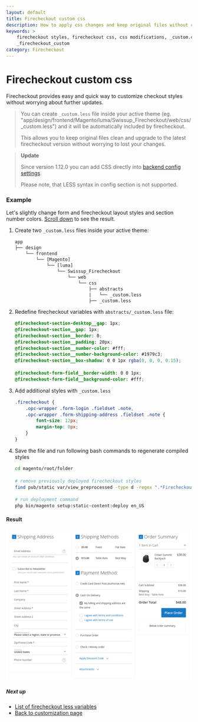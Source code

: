 ```yaml
---
layout: default
title: Firecheckout custom css
description: How to apply css changes and keep original files without changes
keywords: >
    firecheckout styles, firecheckout css, css modifications, _custom.css,
    _firecheckout_custom
category: Firecheckout
---
```


# Firecheckout custom css

Firecheckout provides easy and quick way to customize checkout styles without
worrying about further updates.

> You can create `_custom.less` file inside your active theme
> (eg. "app/design/frontend/Magento/luma/Swissup_Firecheckout/web/css/_custom.less")
> and it will be automatically included by firecheckout.
>
> This allows you to keep original files clean and upgrade to the latest
> firecheckout version without worrying to lost your changes.

> **Update**
>
> Since version 1.12.0 you can add CSS directly into
> [backend config settings](/m2/extensions/firecheckout/configuration/#custom-css-and-js-settings-section).
>
> Please note, that LESS syntax in config section is not supported.

### Example

Let's slightly change form and firecheckout layout styles and section number colors.
[Scroll down](#result) to see the result.

 1. Create two `_custom.less` files inside your active theme:

    ```
    app
    ├── design
        └── frontend
            └── [Magento]
                └── [luma]
                    └── Swissup_Firecheckout
                        └── web
                            └── css
                                ├── abstracts
                                |   └── _custom.less
                                ├── _custom.less
    ```

 2. Redefine firecheckout variables with `abstracts/_custom.less` file:

    ```scss
    @firecheckout-section-desktop__gap: 1px;
    @firecheckout-section__gap: 1px;
    @firecheckout-section__border: 0;
    @firecheckout-section__padding: 20px;
    @firecheckout-section__number-color: #fff;
    @firecheckout-section__number-background-color: #1979c3;
    @firecheckout-section__box-shadow: 0 0 1px rgba(0, 0, 0, 0.15);

    @firecheckout-form-field__border-width: 0 0 1px;
    @firecheckout-form-field__background-color: #fff;
    ```

 3. Add additional styles with `_custom.less`

    ```scss
    .firecheckout {
        .opc-wrapper .form-login .fieldset .note,
        .opc-wrapper .form-shipping-address .fieldset .note {
            font-size: 12px;
            margin-top: 0px;
        }
    }
    ```

 4. Save the file and run following bash commands to regenerate compiled styles

    ```bash
    cd magento/root/folder

    # remove previously deployed firecheckout styles
    find pub/static var/view_preprocessed -type d -regex ".*Firecheckout.*css" -exec rm -rf {} \;

    # run deployment command
    php bin/magento setup:static-content:deploy en_US
    ```

#### Result

![Custom firecheckout styles](/images/m2/firecheckout/customization/custom-css/frontend.png)

##### Next up

- [List of firecheckout less variables](../less-variables/)
- [Back to customization page](../)
